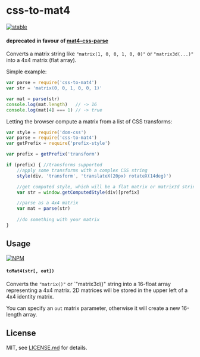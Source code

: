 # css-to-mat4

[![stable](http://badges.github.io/stability-badges/dist/stable.svg)](http://github.com/badges/stability-badges)

#### deprecated in favour of [mat4-css-parse](https://nodei.co/npm/mat4-css-parse/)

Converts a matrix string like `"matrix(1, 0, 0, 1, 0, 0)"` or `"matrix3d(...)"` into a 4x4 matrix (flat array).

Simple example:

```js
var parse = require('css-to-mat4')
var str = 'matrix(0, 0, 1, 0, 0, 1)'

var mat = parse(str)
console.log(mat.length)   // -> 16
console.log(mat[4] === 1) // -> true
```

Letting the browser compute a matrix from a list of CSS transforms:

```js
var style = require('dom-css')
var parse = require('css-to-mat4')
var getPrefix = require('prefix-style')

var prefix = getPrefix('transform')

if (prefix) { //transforms supported
    //apply some transforms with a complex CSS string
    style(div, 'transform', 'translateX(20px) rotateX(14deg)')

    //get computed style, which will be a flat matrix or matrix3d string
    var str = window.getComputedStyle(div)[prefix]

    //parse as a 4x4 matrix
    var mat = parse(str)
    
    //do something with your matrix
}
```

## Usage

[![NPM](https://nodei.co/npm/css-to-mat4.png)](https://nodei.co/npm/css-to-mat4/)

#### `toMat4(str[, out])`

Converts the `"matrix()"` or `"matrix3d()" string into a 16-float array representing a 4x4 matrix. 2D matrices will be stored in the upper left of a 4x4 identity matrix.

You can specify an `out` matrix parameter, otherwise it will create a new 16-length array.

## License

MIT, see [LICENSE.md](http://github.com/mattdesl/css-to-mat4/blob/master/LICENSE.md) for details.
